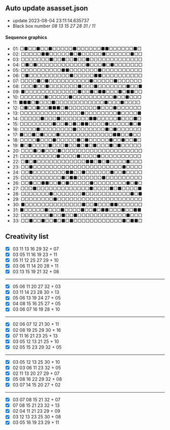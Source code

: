 ## Auto update asasset.json

* update 2023-08-04 23:11:14.635737
* Black box number _08 13 15 27 28 31 / 11_
#### Sequence graphics

* 01: □■□□■□□■□□□□□■□□□□□□■■□□□□□□■□
* 02: □□□□□■■□□□□□■□■□□□□□■□□□□□□■□□
* 03: □□□□□□□■□□■□□■□□■□□□□□□□□□□□□□
* 04: □■□■□□□□□□□□□□□□■□□□■□■□□□□□□□
* 05: □□□□□□□□□□■■□□□□□□□■□□□□□□□□□□
* 06: □■□□□□□□□□□□■□□□□□■■□□□□□□□□□□
* 07: □□□□■□■□□□□□□□□□□■□□□□□■□□□□□□
* 08: □□□■□□■□□□□□□□■□□□■□□□□□□□■□□■
* 09: ■□□□□□□□□□□□□□■□□■□■■□□□■□■■□□
* 10: □□□□□□■□□□□□■□□□□□□□□□□■□□■□□□
* 11: ■■■□■□□□■□□□□□□□□□□□□■□□□■□□□□
* 12: □■□□■□□■■■□■□□□□□□□■□□□■□□□□□□
* 13: □□□□□□□□□□□□□□□■□□□□□□□□■□□□□■
* 14: □□□□□■□□□■□□□□□□□■■□□□□□■□□□■□
* 15: □□□□□□□□■□□■□■□■■□□□□■□□□□□■□■
* 16: □□□□■□□□□□□□□■□□□□□□□■□■□□□□□□
* 17: ■□□■□■□□□■□□□□□□□□□□□□□■■□□■□□
* 18: □□□□■□□□■□□□□□■□■□□□□□■□□■□□■□
* 19: ■□■□□□□■□□□■□□■□■□■□□□■□■□□□□□
* 20: □□□■□■□□□■□□□□□□□□□□□□□□□□□□□□
* 21: □□□□□□□□□■□□□□■□□□□■□□□□□□□□□□
* 22: □■□■□□□□□□□□□□□□■■□■□■□□□□■□□□
* 23: □□■□□□□□□□□□□□□□□□□□□□□□□■□□□□
* 24: □□■□□□□□□□□■■□□■□□□□□□■□□■□□□□
* 25: □□□□□□□□□□■□■■□□□□□□■□□□□□□□□□
* 26: □□■□□■■□□■□■□□□□□■□□□□□□□□■□■□
* 27: □□□■□□□□□□□□□□□□□■□□□□■□■□□□□■
* 28: □□□□□□□■□□□□□□□■□□□□□□□□□□□■□■
* 29: □□□□□□□□■□□□□□□□□□□□□□□□□□□□□□
* 30: ■□□□□□□□□□□□□□□■□□■□□□■■□□□□□□
* 31: ■□□□□□■□□□■□□□□■□□■□■■□□□■□□■■
* 32: □□□□□□□■□□■□□■□□□□□□□□□□□□■□□□
* 33: □□■□□■□□■□■□■□□□□□□□□□□□□■□■■□
## Creativity list

- [x] 03 11 13 16 29 32 + 07
- [x] 03 05 11 16 19 23 + 11
- [x] 05 11 12 25 27 29 + 10
- [x] 03 06 11 14 20 28 + 11
- [x] 03 13 15 19 21 32 + 08
***
- [x] 05 06 11 20 27 32 + 03
- [x] 03 11 14 23 28 30 + 13
- [x] 05 06 13 19 24 27 + 05
- [x] 04 08 15 16 25 27 + 05
- [x] 03 06 07 16 19 28 + 10
***
- [x] 02 06 07 12 21 30 + 11
- [x] 02 08 19 25 29 30 + 16
- [x] 07 11 16 21 23 25 + 13
- [x] 03 05 12 13 21 25 + 10
- [x] 02 05 15 23 29 32 + 05
***
- [x] 03 05 12 13 25 30 + 10
- [x] 02 03 06 11 23 32 + 05
- [x] 02 11 13 20 27 29 + 07
- [x] 05 08 16 22 29 32 + 08
- [x] 03 07 14 15 20 27 + 02
***
- [x] 03 07 08 15 21 32 + 07
- [x] 07 08 15 21 23 32 + 13
- [x] 02 04 11 21 23 29 + 09
- [x] 03 12 13 23 25 30 + 08
- [x] 03 05 16 19 23 29 + 11
